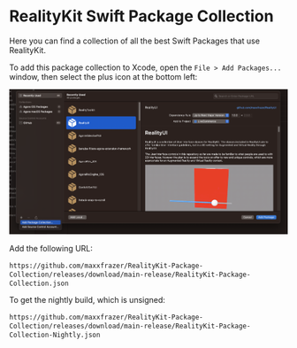 # RealityKit Swift Package Collection

Here you can find a collection of all the best Swift Packages that use RealityKit.

To add this package collection to Xcode, open the `File > Add Packages...` window, then select the plus icon at the bottom left:

![](media/xcode_add_package_collection.png)

Add the following URL:

```
https://github.com/maxxfrazer/RealityKit-Package-Collection/releases/download/main-release/RealityKit-Package-Collection.json
```

To get the nightly build, which is unsigned:

```
https://github.com/maxxfrazer/RealityKit-Package-Collection/releases/download/main-release/RealityKit-Package-Collection-Nightly.json
```